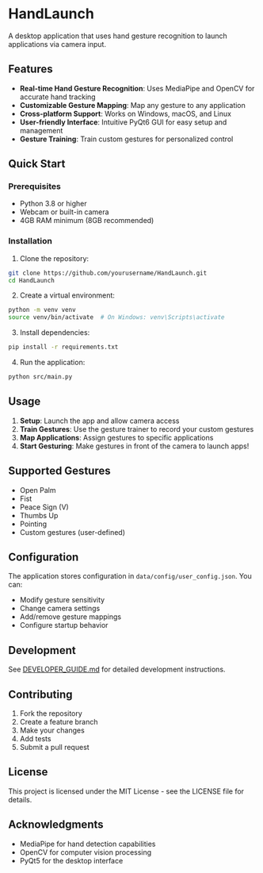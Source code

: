 # HandLaunch

A desktop application that uses hand gesture recognition to launch applications via camera input.

## Features

- **Real-time Hand Gesture Recognition**: Uses MediaPipe and OpenCV for accurate hand tracking
- **Customizable Gesture Mapping**: Map any gesture to any application
- **Cross-platform Support**: Works on Windows, macOS, and Linux
- **User-friendly Interface**: Intuitive PyQt6 GUI for easy setup and management
- **Gesture Training**: Train custom gestures for personalized control

## Quick Start

### Prerequisites

- Python 3.8 or higher
- Webcam or built-in camera
- 4GB RAM minimum (8GB recommended)

### Installation

1. Clone the repository:
```bash
git clone https://github.com/yourusername/HandLaunch.git
cd HandLaunch
```

2. Create a virtual environment:
```bash
python -m venv venv
source venv/bin/activate  # On Windows: venv\Scripts\activate
```

3. Install dependencies:
```bash
pip install -r requirements.txt
```

4. Run the application:
```bash
python src/main.py
```

## Usage

1. **Setup**: Launch the app and allow camera access
2. **Train Gestures**: Use the gesture trainer to record your custom gestures
3. **Map Applications**: Assign gestures to specific applications
4. **Start Gesturing**: Make gestures in front of the camera to launch apps!

## Supported Gestures

- Open Palm
- Fist
- Peace Sign (V)
- Thumbs Up
- Pointing
- Custom gestures (user-defined)

## Configuration

The application stores configuration in `data/config/user_config.json`. You can:
- Modify gesture sensitivity
- Change camera settings
- Add/remove gesture mappings
- Configure startup behavior

## Development

See [DEVELOPER_GUIDE.md](docs/DEVELOPER_GUIDE.md) for detailed development instructions.

## Contributing

1. Fork the repository
2. Create a feature branch
3. Make your changes
4. Add tests
5. Submit a pull request

## License

This project is licensed under the MIT License - see the LICENSE file for details.

## Acknowledgments

- MediaPipe for hand detection capabilities
- OpenCV for computer vision processing
- PyQt5 for the desktop interface


